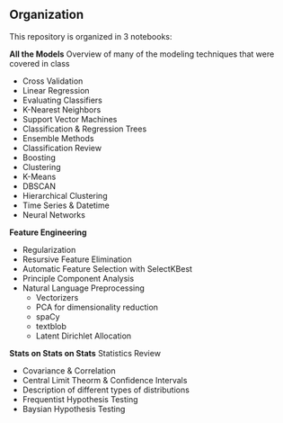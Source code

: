 ## Organization
This repository is organized in 3 notebooks:

**All the Models**
Overview of many of the modeling techniques that were covered in class
- Cross Validation
- Linear Regression
- Evaluating Classifiers
- K-Nearest Neighbors
- Support Vector Machines
- Classification & Regression Trees
- Ensemble Methods
- Classification Review
- Boosting
- Clustering
- K-Means
- DBSCAN
- Hierarchical Clustering
- Time Series & Datetime
- Neural Networks

**Feature Engineering**
- Regularization
- Resursive Feature Elimination
- Automatic Feature Selection with SelectKBest
- Principle Component Analysis
- Natural Language Preprocessing 
  - Vectorizers
  - PCA for dimensionality reduction
  - spaCy
  - textblob
  - Latent Dirichlet Allocation

**Stats on Stats on Stats**
Statistics Review
- Covariance & Correlation
- Central Limit Theorm & Confidence Intervals
- Description of different types of distributions
- Frequentist Hypothesis Testing
- Baysian Hypothesis Testing
